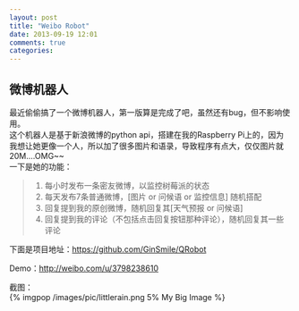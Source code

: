 ```yaml
---
layout: post
title: "Weibo Robot"
date: 2013-09-19 12:01
comments: true
categories: 
---
```


微博机器人
-----------------------------------
最近偷偷搞了一个微博机器人，第一版算是完成了吧，虽然还有bug，但不影响使用。    
这个机器人是基于新浪微博的python api，搭建在我的Raspberry Pi上的，因为我想让她更像一个人，所以加了很多图片和语录，导致程序有点大，仅仅图片就20M....OMG~~    
一下是她的功能：

>1. 每小时发布一条密友微博，以监控树莓派的状态
>2. 每天发布7条普通微博，[图片 or 问候语 or 监控信息] 随机搭配
>3. 回复提到我的原创微博，随机回复其[天气预报 or 问候语]
>4. 回复提到我的评论（不包括点击回复按钮那种评论），随机回复其一些评论
<!--more-->
下面是项目地址：https://github.com/GinSmile/QRobot   
   
Demo：http://weibo.com/u/3798238610

截图：   
{% imgpop /images/pic/littlerain.png 5% My Big Image %}
